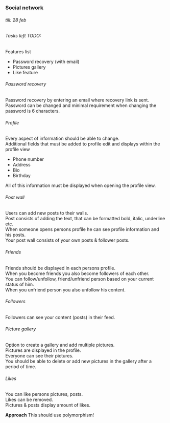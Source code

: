 ### Social network

###### till: 28 feb

###### Tasks left TODO:
Features list  
- Password recovery (with email)
- Pictures gallery
- Like feature

###### Password recovery

Password recovery by entering an email where recovery link is sent.  
Password can be changed and minimal requirement when changing the password is 6 characters.

###### Profile

Every aspect of information should be able to change.  
Additional fields that must be added to profile edit and displays within the profile view  
- Phone number
- Address
- Bio
- Birthday

All of this information must be displayed when opening the profile view.

###### Post wall

Users can add new posts to their walls.  
Post consists of adding the text, that can be formatted bold, italic, underline etc.  
When someone opens persons profile he can see profile information and his posts.  
Your post wall consists of your own posts & follower posts.  

###### Friends

Friends should be displayed in each persons profile.    
When you become friends you also become followers of each other.  
You can follow/unfollow, friend/unfriend person based on your current status of him.  
When you unfriend person you also unfollow his content.  

###### Followers  

Followers can see your content (posts) in their feed.  
 

###### Picture gallery  

Option to create a gallery and add multiple pictures.  
Pictures are displayed in the profile.  
Everyone can see their pictures.  
You should be able to delete or add new pictures in the gallery after a period of time.  

###### Likes

You can like persons pictures, posts.  
Likes can be removed.  
Pictures & posts display amount of likes.  

**Approach** This should use polymorphism!
